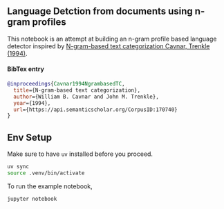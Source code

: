 ## Language Detction from documents using n-gram profiles

This notebook is an attempt at building an n-gram profile based language detector inspired by [N-gram-based text categorization Cavnar, Trenkle (1994)](https://sdmines.sdsmt.edu/upload/directory/materials/12247_20070403135416.pdf).



#### BibTex entry
```bibtex
@inproceedings{Cavnar1994NgrambasedTC,
  title={N-gram-based text categorization},
  author={William B. Cavnar and John M. Trenkle},
  year={1994},
  url={https://api.semanticscholar.org/CorpusID:170740}
}
```

## Env Setup

Make sure to have `uv` installed before you proceed.

```bash
uv sync
source .venv/bin/activate
```

To run the example notebook,

```bash
jupyter notebook
```


